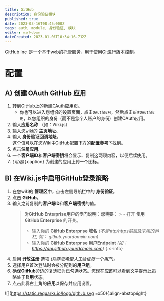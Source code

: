 ```yaml
---
title: GitHub
description: 身份验证模块
published: true
date: 2023-03-16T08:45:000Z
tags: auth, module, 身份验证, 模块
editor: markdown
dateCreated: 2023-01-08T10:34:16.712Z
---
```


GitHub Inc. 是一个基于web的托管服务，用于使用Git进行版本控制。

# 配置

## A) 创建 OAuth GitHub 应用

1. 转到GitHub上的[新建OAuth应用](https://github.com/settings/applications/new)页。
   - 你也可以进入您组织的设置页面，点击`OAuth应用`，然后点击`新建OAuth应用`，以您组织的身份（而不是您个人账户的身份）创建OAuth应用。
1. 输入**应用名称** （如：Wiki.js）
1. 输入您wiki的 **主页地址**。
1. 输入 **身份验证回调地址**。  
	这个值可以在您Wiki中GitHub配置下方的**配置参考**下找到。
1. 点击**注册应用**.
1. 一个**客户端ID**和**客户端密钥**将会显示。复制这两项内容，以便后续使用。
1. *(可选)*{.caption} 为创建的应用上传一个图标。

## B) 在Wiki.js中启用GitHub登录策略

1. 在您wiki的 **管理区**中，点击左侧导航栏中的 **身份验证**。
1. 点击 **GitHub**。
1. 输入之前复制的**客户端ID**和**客户端密钥**的值。
	> **对GitHub Enterprise用户的专门说明：您需要：**
		> - 打开 **使用 GitHub Enterprise** 的开关。
  	> - 输入你的 **GitHub Enterprise 域名** *(不含http/https前缀及末尾的斜杠, 如： github.yourdomain.com)*
    > - 输入你的 **GitHub Enterprise 用户Endpoint** *(如： https://api.github.yourdomain.com)*
    {.is-info}
1. 启用 **开放注册** 选项 *(除非您希望人工验证每一个用户)*。
1. 选择用户首次登陆时会被分配到的**用户组**。
1. 确保**GitHub**旁边的复选框为已勾选状态。您现在应该可以看到文字提示此策略处于**启用**状态。
1. 点击此页右上角的**应用**以保存并应用设置。

![](https://static.requarks.io/logo/github.svg =x50){.align-abstopright}
